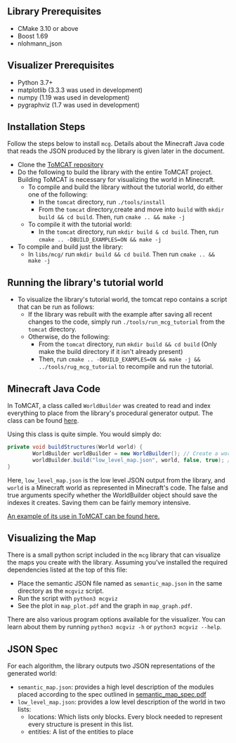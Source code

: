 ## Library Prerequisites
* CMake 3.10 or above
* Boost 1.69
* nlohmann_json

## Visualizer Prerequisites
* Python 3.7+
* matplotlib (3.3.3 was used in development)
* numpy (1.19 was used in development)
* pygraphviz (1.7 was used in development)

## Installation Steps

Follow the steps below to install `mcg`. Details about the Minecraft
Java code that reads the JSON produced by the library is given later in the
document.

* Clone the [ToMCAT repository](https://github.com/ml4ai/tomcat/tree/master.)
* Do the following to build the library with the entire ToMCAT project. Building ToMCAT is necessary for visualizing the world in Minecraft.
  * To compile and build the library without the tutorial world, do either one of the following:
    * In the `tomcat` directory, run `./tools/install`
    * From the `tomcat` directory,create and move into `build` with `mkdir build && cd build`. Then, run `cmake .. && make -j` 
  * To compile it with the tutorial world:
    * In the `tomcat` directory, run `mkdir build & cd build`. Then, run `cmake .. -DBUILD_EXAMPLES=ON && make -j`
* To compile and build just the library:
  * In `libs/mcg/` run `mkdir build && cd build`. Then run `cmake .. && make -j`

## Running the library's tutorial world
* To visualize the library's tutorial world, the tomcat repo contains a script that can be run as follows:
  * If the library was rebuilt with the example after saving all recent changes to the code, simply run `./tools/run_mcg_tutorial` from the `tomcat` directory. 
  * Otherwise, do the following:
    * From the `tomcat` directory, run `mkdir build && cd build` (Only make the build directory if it isn't already present)
    * Then, run `cmake .. -DBUILD_EXAMPLES=ON && make -j && ../tools/rug_mcg_tutorial` to recompile and run the tutorial.

## Minecraft Java Code

In ToMCAT, a class called `WorldBuilder` was created to read and index
everything to place from the library's procedural generator output. The class
can be found
[here](https://github.com/ml4ai/tomcat/blob/master/external/malmo/Minecraft/src/main/java/edu/arizona/tomcat/Utils/WorldBuilder.java).

Using this class is quite simple. You would simply do:

```java
private void buildStructures(World world) {
        WorldBuilder worldBuilder = new WorldBuilder(); // Create a world builder object
        worldBuilder.build("low_level_map.json", world, false, true); // Send it the world and the JSON to build with
}
```

Here, `low_level_map.json` is the low level JSON output from the library, and
`world` is a Minecraft world as represented in Minecraft's code. The false and
true arguments specify whether the WorldBuilder object should save the indexes
it creates. Saving them can be fairly memory intensive.

[An example of its use in ToMCAT can be found here.](https://github.com/ml4ai/tomcat/blob/master/external/malmo/Minecraft/src/main/java/edu/arizona/tomcat/Mission/ProceduralGenMission.java)

## Visualizing the Map

There is a small python script included in the `mcg` library that can
visualize the maps you create with the library. Assuming you've installed the
required dependencies listed at the top of this file:

* Place the semantic JSON file named as `semantic_map.json` in the same
  directory as the `mcgviz` script.
* Run the script with `python3 mcgviz`
* See the plot in `map_plot.pdf` and the graph in `map_graph.pdf`.

There are also various program options available for the visualizer. You can
learn about them by running `python3 mcgviz -h` or `python3
mcgviz --help`.

## JSON Spec

For each algorithm, the library outputs two JSON representations of the
generated world:

* `semantic_map.json`: provides a high level description of the modules placed
  according to the spec outlined in [semantic_map_spec.pdf](docs/semantic_map_spec.pdf)
* `low_level_map.json`: provides a low level description of the world in two lists:
  * locations: Which lists only blocks. Every block needed to represent every structure is present in this list.
  * entities: A list of the entities to place
